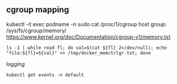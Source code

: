 **cgroup mapping**
-----
  kubectl -it exec podname -n <namespace> 
  sudo cat /proc/1/cgroup
  host group: /sys/fs/cgroup/memory/
  https://www.kernel.org/doc/Documentation/cgroup-v1/memory.txt
  ```
  ls -1 | while read fl; do val=$(cat ${fl} 2>/dev/null); echo "file:${fl}=${val}" >> /tmp/docker_memctrlgr.txt; done
  ```
  *logging*
  ```
  kubectl get events -n default
  ```
